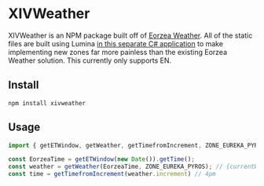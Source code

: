 # XIVWeather
XIVWeather is an NPM package built off of [Eorzea Weather](https://github.com/eorzea-weather/node-eorzea-weather/tree/main). All of the static files are built using Lumina [in this separate C# application](https://github.com/ClassicRagu/WeatherGenerator) to make implementing new zones far more painless than the existing Eorzea Weather solution. This currently only supports EN.

## Install
```npm install xivweather```

## Usage
```js
import { getETWindow, getWeather, getTimefromIncrement, ZONE_EUREKA_PYROS } from "xivweather";

const EorzeaTime = getETWindow(new Date()).getTime();
const weather = getWeather(EorzeaTime, ZONE_EUREKA_PYROS); // {currentWeather: Umbral Wind, increment: 0}
const time = getTimefromIncrement(weather.increment) // 4pm
```